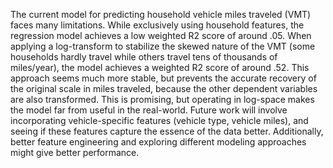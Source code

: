 The current model for predicting household vehicle miles traveled (VMT) faces many limitations. While exclusively using household features, the regression model achieves a low weighted R2 score of around .05. When applying a log-transform to stabilize the skewed nature of the VMT (some households hardly travel while others travel tens of thousands of miles/year), the model achieves a weighted R2 score of around .52. This approach seems much more stable, but prevents the accurate recovery of the original scale in miles traveled, because the other dependent variables are also transformed. This is promising, but operating in log-space makes the model far from useful in the real-world. Future work will involve incorporating vehicle-specific features (vehicle type, vehicle miles), and seeing if these features capture the essence of the data better. Additionally, better feature engineering and exploring different modeling approaches might give better performance.